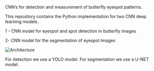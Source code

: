 CNN’s for detection and measurement of butterfly eyespot patterns.

This repository contains the Python implementation for two CNN deep learning models.

1 - CNN model for eyespot and spot detection in butterfly images

2- CNN model for the segmentation of eyespot images

![Architecture](/images/system_overview.png)

For detection we use a YOLO model.
For segmentation we use a U-NET model.
